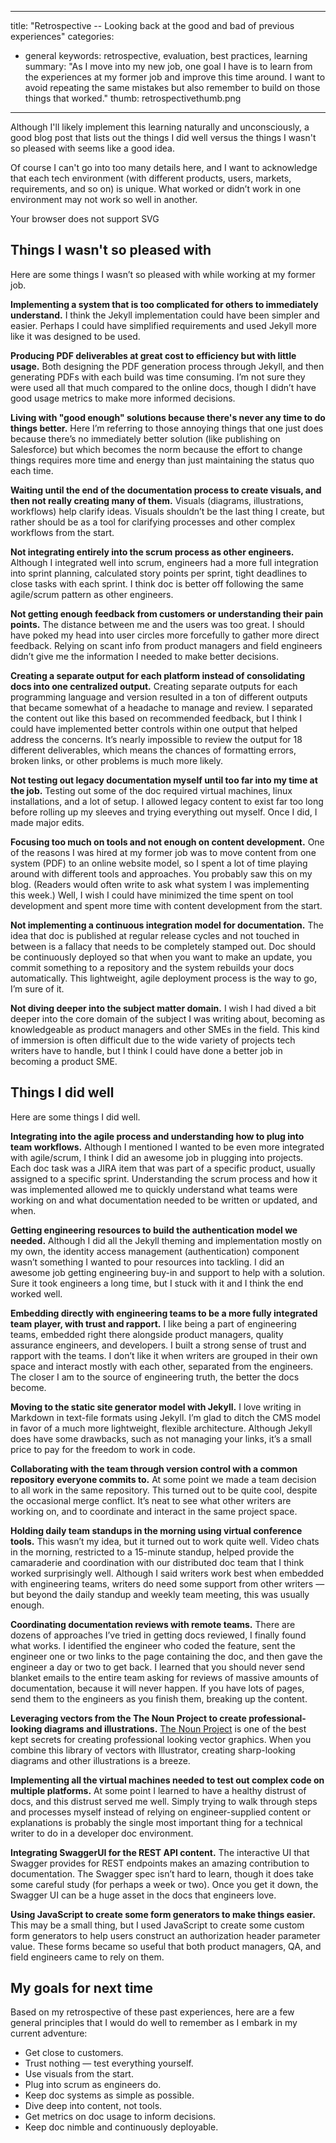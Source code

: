 ---
title: "Retrospective -- Looking back at the good and bad of previous experiences"
categories:
- general
keywords: retrospective, evaluation, best practices, learning
summary: "As I move into my new job, one goal I have is to learn from the experiences at my former job and improve this time around. I want to avoid repeating the same mistakes but also remember to build on those things that worked."
thumb: retrospectivethumb.png
----

Although I'll likely implement this learning naturally and unconsciously, a good blog post that lists out the things I did well versus the things I wasn't so pleased with seems like a good idea.

Of course I can't go into too many details here, and I want to acknowledge that each tech environment (with different products, users, markets, requirements, and so on) is unique. What worked or didn’t work in one environment may not work so well in another.

<div style="max-width:500px;">
<object type="image/svg+xml" data="retrospective.svg">Your browser does not support SVG</object>
</div>


## Things I wasn't so pleased with

Here are some things I wasn’t so pleased with while working at my former job.

**Implementing a system that is too complicated for others to immediately understand.** I think the Jekyll implementation could have been simpler and easier. Perhaps I could have simplified requirements and used Jekyll more like it was designed to be used.

**Producing PDF deliverables at great cost to efficiency but with little usage.** Both designing the PDF generation process through Jekyll, and then generating PDFs with each build was time consuming. I’m not sure they were used all that much compared to the online docs, though I didn’t have good usage metrics to make more informed decisions.

**Living with "good enough" solutions because there's never any time to do things better.** Here I’m referring to those annoying things that one just does because there’s no immediately better solution (like publishing on Salesforce) but which becomes the norm because the effort to change things requires more time and energy than just maintaining the status quo each time.

**Waiting until the end of the documentation process to create visuals, and then not really creating many of them.** Visuals (diagrams, illustrations, workflows) help clarify ideas. Visuals shouldn’t be the last thing I create, but rather should be as a tool for clarifying processes and other complex workflows from the start.

**Not integrating entirely into the scrum process as other engineers.** Although I integrated well into scrum, engineers had a more full integration into sprint planning, calculated story points per sprint, tight deadlines to close tasks with each sprint. I think doc is better off following the same agile/scrum pattern as other engineers.

**Not getting enough feedback from customers or understanding their pain points.** The distance between me and the users was too great. I should have poked my head into user circles more forcefully to gather more direct feedback. Relying on scant info from product managers and field engineers didn’t give me the information I needed to make better decisions.

**Creating a separate output for each platform instead of consolidating docs into one centralized output.** Creating separate outputs for each programming language and version resulted in a ton of different outputs that became somewhat of a headache to manage and review. I separated the content out like this based on recommended feedback, but I think I could have implemented better controls within one output that helped address the concerns. It’s nearly impossible to review the output for 18 different deliverables, which means the chances of formatting errors, broken links, or other problems is much more likely.

**Not testing out legacy documentation myself until too far into my time at the job.** Testing out some of the doc required virtual machines, linux installations, and a lot of setup. I allowed legacy content to exist far too long before rolling up my sleeves and trying everything out myself. Once I did, I made major edits.

**Focusing too much on tools and not enough on content development.** One of the reasons I was hired at my former job was to move content from one system (PDF) to an online website model, so I spent a lot of time playing around with different tools and approaches. You probably saw this on my blog. (Readers would often write to ask what system I was implementing this week.) Well, I wish I could have minimized the time spent on tool development and spent more time with content development from the start.

**Not implementing a continuous integration model for documentation.** The idea that doc is published at regular release cycles and not touched in between is a fallacy that needs to be completely stamped out. Doc should be continuously deployed so that when you want to make an update, you commit something to a repository and the system rebuilds your docs automatically. This lightweight, agile deployment process is the way to go, I’m sure of it.

**Not diving deeper into the subject matter domain.** I wish I had dived a bit deeper into the core domain of the subject I was writing about, becoming as knowledgeable as product managers and other SMEs in the field. This kind of immersion is often difficult due to the wide variety of projects tech writers have to handle, but I think I could have done a better job in becoming a product SME.


## Things I did well

Here are some things I did well.

**Integrating into the agile process and understanding how to plug into team workflows.** Although I mentioned I wanted to be even more integrated with agile/scrum, I think I did an awesome job in plugging into projects. Each doc task was a JIRA item that was part of a specific product, usually assigned to a specific sprint. Understanding the scrum process and how it was implemented allowed me to quickly understand what teams were working on and what documentation needed to be written or updated, and when.

**Getting engineering resources to build the authentication model we needed.** Although I did all the Jekyll theming and implementation mostly on my own, the identity access management (authentication) component wasn’t something I wanted to pour resources into tackling. I did an awesome job getting engineering buy-in and support to help with a solution. Sure it took engineers a long time, but I stuck with it and I think the end worked well.

**Embedding directly with engineering teams to be a more fully integrated team player, with trust and rapport.** I like being a part of engineering teams, embedded right there alongside product managers, quality assurance engineers, and developers. I built a strong sense of trust and rapport with the teams. I don’t like it when writers are grouped in their own space and interact mostly with each other, separated from the engineers. The closer I am to the source of engineering truth, the better the docs become.

**Moving to the static site generator model with Jekyll.** I love writing in Markdown in text-file formats using Jekyll. I’m glad to ditch the CMS model in favor of a much more lightweight, flexible architecture. Although Jekyll does have some drawbacks, such as not managing your links, it’s a small price to pay for the freedom to work in code. 

**Collaborating with the team through version control with a common repository everyone commits to.** At some point we made a team decision to all work in the same repository. This turned out to be quite cool, despite the occasional merge conflict. It’s neat to see what other writers are working on, and to coordinate and interact in the same project space.

**Holding daily team standups in the morning using virtual conference tools.** This wasn’t my idea, but it turned out to work quite well. Video chats in the morning, restricted to a 15-minute standup, helped provide the camaraderie and coordination with our distributed doc team that I think worked surprisingly well. Although I said writers work best when embedded with engineering teams, writers do need some support from other writers — but beyond the daily standup and weekly team meeting, this was usually enough.

**Coordinating documentation reviews with remote teams.** There are dozens of approaches I’ve tried in getting docs reviewed, I finally found what works. I identified the engineer who coded the feature, sent the engineer one or two links to the page containing the doc, and then gave the engineer a day or two to get back. I learned that you should never send blanket emails to the entire team asking for reviews of massive amounts of documentation, because it will never happen. If you have lots of pages, send them to the engineers as you finish them, breaking up the content.

**Leveraging vectors from the The Noun Project to create professional-looking diagrams and illustrations.** [The Noun Project](https://thenounproject.com/) is one of the best kept secrets for creating professional looking vector graphics. When you combine this library of vectors with Illustrator, creating sharp-looking diagrams and other illustrations is a breeze.

**Implementing all the virtual machines needed to test out complex code on multiple platforms.** At some point I learned to have a healthy distrust of docs, and this distrust served me well. Simply trying to walk through steps and processes myself instead of relying on engineer-supplied content or explanations is probably the single most important thing for a technical writer to do in a developer doc environment.

**Integrating SwaggerUI for the REST API content.** The interactive UI that Swagger provides for REST endpoints makes an amazing contribution to documentation. The Swagger spec isn’t hard to learn, though it does take some careful study (for perhaps a week or two). Once you get it down, the Swagger UI can be a huge asset in the docs that engineers love.

**Using JavaScript to create some form generators to make things easier.** This may be a small thing, but I used JavaScript to create some custom form generators to help users construct an authorization header parameter value. These forms became so useful that both product managers, QA, and field engineers came to rely on them.

## My goals for next time

Based on my retrospective of these past experiences, here are a few general principles that I would do well to remember as I embark in my current adventure:

* Get close to customers.
* Trust nothing — test everything yourself.
* Use visuals from the start.
* Plug into scrum as engineers do.
* Keep doc systems as simple as possible.
* Dive deep into content, not tools.
* Get metrics on doc usage to inform decisions.
* Keep doc nimble and continuously deployable.


